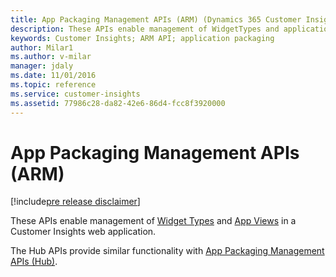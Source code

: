 ```yaml
---
title: App Packaging Management APIs (ARM) (Dynamics 365 Customer Insights SDK) | MicrosoftDocs
description: These APIs enable management of WidgetTypes and application Views.
keywords: Customer Insights; ARM API; application packaging
author: Milar1
ms.author: v-milar
manager: jdaly
ms.date: 11/01/2016
ms.topic: reference
ms.service: customer-insights 
ms.assetid: 77986c28-da82-42e6-86d4-fcc8f3920000
---
```


App Packaging Management APIs (ARM)
===================================

[!include[pre release disclaimer](../../../includes/cc-beta-prerelease-disclaimer.md)]

These APIs enable management of [Widget Types](../types/widgettype.md) and [App Views](../types/view.md) in a Customer Insights web application.  

The Hub APIs provide similar functionality with [App Packaging Management APIs (Hub)](../hub/apppackagingmngnt.md).



